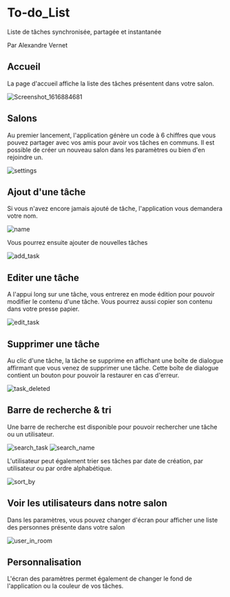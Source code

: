 # To-do_List
Liste de tâches synchronisée, partagée et instantanée

Par Alexandre Vernet

## Accueil
La page d'accueil affiche la liste des tâches présentent dans votre salon.

![Screenshot_1616884681](https://user-images.githubusercontent.com/72151831/112854075-c2fc7900-90ad-11eb-8704-bdee7e83b59e.png)


## Salons

Au premier lancement, l'application génère un code à 6 chiffres que vous pouvez partager avec vos amis pour avoir vos tâches en communs. 
Il est possible de créer un nouveau salon dans les paramètres ou bien d'en rejoindre un.

![settings](https://user-images.githubusercontent.com/72151831/112854464-2b4b5a80-90ae-11eb-8e50-d1cf791e419b.png)



## Ajout d'une tâche
Si vous n'avez encore jamais ajouté de tâche, l'application vous demandera votre nom.

![name](https://user-images.githubusercontent.com/72151831/112854573-474efc00-90ae-11eb-90fd-b2a1962660fc.png)


Vous pourrez ensuite ajouter de nouvelles tâches

![add_task](https://user-images.githubusercontent.com/72151831/112854635-559d1800-90ae-11eb-950c-47f1385e2f39.png)



## Editer une tâche
A l'appui long sur une tâche, vous entrerez en mode édition pour pouvoir modifier le contenu d'une tâche. Vous pourrez aussi copier son contenu dans votre presse papier.


![edit_task](https://user-images.githubusercontent.com/72151831/112854893-972dc300-90ae-11eb-8f47-d9d9fe6fc4cf.png)



## Supprimer une tâche
Au clic d'une tâche, la tâche se supprime en affichant une boîte de dialogue affirmant que vous venez de supprimer une tâche. 
Cette boîte de dialogue contient un bouton pour pouvoir la restaurer en cas d'erreur.


![task_deleted](https://user-images.githubusercontent.com/72151831/112858216-f17c5300-90b1-11eb-85c3-ce843cc00457.png)



## Barre de recherche & tri
Une barre de recherche est disponible pour pouvoir rechercher une tâche ou un utilisateur.


![search_task](https://user-images.githubusercontent.com/72151831/112856905-939b3b80-90b0-11eb-9e4a-1770b1ecce48.png)
![search_name](https://user-images.githubusercontent.com/72151831/112856981-aada2900-90b0-11eb-9d2d-4dc0d0943403.png)


L'utilisateur peut également trier ses tâches par date de création, par utilisateur ou par ordre alphabétique.


![sort_by](https://user-images.githubusercontent.com/72151831/112857105-ce9d6f00-90b0-11eb-9428-1ee5c237ffe8.png)



## Voir les utilisateurs dans notre salon
Dans les paramètres, vous pouvez changer d'écran pour afficher une liste des personnes présente dans votre salon 


![user_in_room](https://user-images.githubusercontent.com/72151831/112857217-eaa11080-90b0-11eb-98d9-d1ff7d75ed95.png)



## Personnalisation
L'écran des paramètres permet également de changer le fond de l'application ou la couleur de vos tâches.

